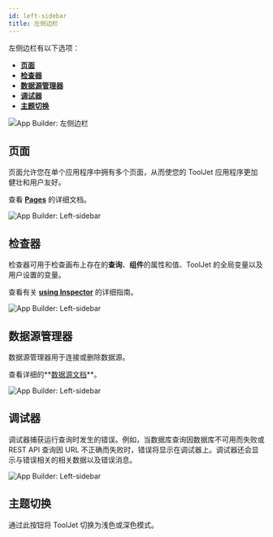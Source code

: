 ```yaml
---
id: left-sidebar
title: 左侧边栏
---
```


左侧边栏有以下选项：

- **[页面](#页面)**
- **[检查器](#检查器)**
- **[数据源管理器](#数据源管理器)**
- **[调试器](#调试器)**
- **[主题切换](#主题切换)**

<div style={{textAlign: 'center'}}>

<img className="screenshot-full" src="/img/v2-beta/app-builder/leftsidebar/leftsidebar.png" alt="App Builder: 左侧边栏"/>

</div>

## 页面

页面允许您在单个应用程序中拥有多个页面，从而使您的 ToolJet 应用程序更加健壮和用户友好。

查看 **[Pages](/docs/tutorial/pages)** 的详细文档。

<div style={{textAlign: 'center'}}>

<img className="screenshot-full" src="/img/v2-beta/app-builder/leftsidebar/pages.png" alt="App Builder: Left-sidebar"/>

</div>

## 检查器

检查器可用于检查画布上存在的**查询**、**组件**的属性和值、ToolJet 的全局变量以及用户设置的变量。

查看有关 **[using Inspector](/docs/how-to/use-inspector)** 的详细指南。

<div style={{textAlign: 'center'}}>

<img className="screenshot-full" src="/img/v2-beta/app-builder/leftsidebar/inspector.png" alt="App Builder: Left-sidebar"/>

</div>

## 数据源管理器

数据源管理器用于连接或删除数据源。

查看详细的**[数据源文档](/docs/data-sources/overview)**。

<div style={{textAlign: 'center'}}>

<img className="screenshot-full" src="/img/v2-beta/app-builder/leftsidebar/datasources.png" alt="App Builder: Left-sidebar"/>

</div>

## 调试器

调试器捕获运行查询时发生的错误。例如，当数据库查询因数据库不可用而失败或 REST API 查询因 URL 不正确而失败时，错误将显示在调试器上。调试器还会显示与错误相关的相关数据以及错误消息。

<div style={{textAlign: 'center'}}>

<img className="screenshot-full" src="/img/v2-beta/app-builder/leftsidebar/debugger.png" alt="App Builder: Left-sidebar"/>

</div>

## 主题切换

通过此按钮将 ToolJet 切换为浅色或深色模式。